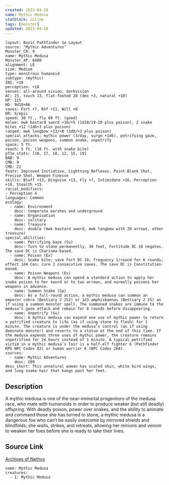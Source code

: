 ```yaml
---
created: 2023-04-28
name: Mythic Medusa
statblock: inline
tags: [monster]
updated: 2023-04-28
---
```

```statblock
layout: Basic Pathfinder 1e Layout
source: "Mythic Adventures"
Monster_CR: 9
name: Mythic Medusa
Monster_XP: 6400
alignment: LE
size: Medium
type: monstrous humanoid
subtype: (mythic)
INI: +10
perception: +18
senses: all-around vision, darkvision
AC: 23, touch 13, flat-footed 20 (dex +3, natural +10)
HP: 115
HD: 9d10+66
saves: Fort +7, Ref +11, Will +8
DR: 5/epic
speed: 30 ft., fly 60 ft. (good)
melee: mwk bastard sword +10/+5 (1d10/19-20 plus poison), 2 snake bites +12 (1d6+3 plus poison)
ranged: mwk longbow +13/+8 (1d8/×3 plus poison)
special_attacks: mythic power (3/day, surge +1d6), petrifying gaze, poison, poison weapons, summon snake, unpetrify
space: 5 ft.
reach: 5 ft. (10 ft. with snake bite)
pf1e_stats: [10, 17, 18, 12, 15, 19]
BAB: 9
CMB: 9
CMD: 22
feats: Improved Initiative, Lightning Reflexes, Point-Blank Shot, Precise Shot, Weapon Finesse
skills: Bluff +13, Disguise +13, Fly +7, Intimidate +16, Perception +18, Stealth +15
racial_modifiers:
- Perception 4
languages: Common
ecology:
  - name: Environment
    desc: temperate marshes and underground
  - name: Organisation
    desc: solitary
  - name: Treasure
    desc: double (mwk bastard sword, mwk longbow with 20 arrows, other treasure)
special_abilities:
  - name: Petrifying Gaze (Su)
    desc: Turn to stone permanently, 30 feet, Fortitude DC 18 negates. The save DC is Charisma-based.
  - name: Poison (Ex)
    desc: Snake bite; save Fort DC 18; frequency 1/round for 6 rounds; effect 1d4 Con; cure 2 consecutive saves. The save DC is Constitution-based.
  - name: Poison Weapons (Ex)
    desc: A mythic medusa can spend a standard action to apply her snake poison to her sword or to two arrows, and normally poisons her weapons in advance.
  - name: Summon Snake (Sp)
    desc: As a full-round action, a mythic medusa can summon an emperor cobra (Bestiary 2 252) or 1d3 amphisbaenas (Bestiary 2 25) as if using a summon monster spell. The summoned snakes are immune to the medusa’s gaze attack and remain for 8 rounds before disappearing.
  - name: Unpetrify (Su)
    desc: A mythic medusa can expend one use of mythic power to return a petrified creature to life (as if using stone to flesh) for 1 minute. The creature is under the medusa’s control (as if using dominate monster) and reverts to a statue at the end of this time. If the medusa expends three uses of mythic power, the creature remains unpetrified for 24 hours instead of 1 minute. A typical petrified victim in a mythic medusa’s lair is a half-elf fighter 6 (Pathfinder RPG NPC Codex 82) or human warrior 6 (NPC Codex 268).
sources:
  - name: Mythic Adventures
    desc: 209
desc_short: This unnatural woman has scaled skin, white bird wings, and long snake-hair that hangs past her feet.
```
## Description
A mythic medusa is one of the near-immortal progenitors of the medusa race, who mate with humanoids in order to produce weaker (but still deadly) offspring. With deadly poison, power over snakes, and the ability to animate and command those she has turned to stone, a mythic medusa is a dangerous foe who can’t be easily overcome by mirrored shields and blindfolds; she waits, strikes, and retreats, allowing her minions and venom to weaken her foes before she is ready to take their lives.
## Source Link
[Archives of Nethys](https://aonprd.com/MythicMonsterDisplay.aspx?ItemName=Medusa)
```encounter-table
name: Mythic Medusa
creatures:
  - 1: Mythic Medusa
```
